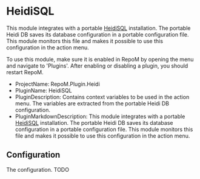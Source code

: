 # HeidiSQL

This module integrates with a portable [HeidiSQL](https://www.heidisql.com/)  installation. The portable Heidi DB saves its database configuration in a portable configuration file. This module monitors this file and makes it possible to use this configuration in the action menu.

To use this module, make sure it is enabled in RepoM by opening the menu and navigate to 'Plugins'. After enabling or disabling a plugin, you should restart RepoM.

- ProjectName: RepoM.Plugin.Heidi
- PluginName: HeidiSQL
- PluginDescription: Contains context variables to be used in the action menu. The variables are extracted from the portable Heidi DB configuration.
- PluginMarkdownDescription: This module integrates with a portable [HeidiSQL](https://www.heidisql.com/)  installation. The portable Heidi DB saves its database configuration in a portable configuration file. This module monitors this file and makes it possible to use this configuration in the action menu.

## Configuration

The configuration. TODO

